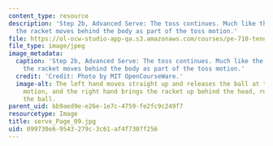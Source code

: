 ```yaml
---
content_type: resource
description: 'Step 2b, Advanced Serve: The toss continues. Much like the basic serve,
  the racket moves behind the body as part of the toss motion.'
file: https://ol-ocw-studio-app-qa.s3.amazonaws.com/courses/pe-710-tennis-spring-2007/099730e69543279c3c61af4f7307f256_serve_Page_09.jpg
file_type: image/jpeg
image_metadata:
  caption: 'Step 2b, Advanced Serve: The toss continues. Much like the basic serve,
    the racket moves behind the body as part of the toss motion.'
  credit: 'Credit: Photo by MIT OpenCourseWare.'
  image-alt: The left hand moves straight up and releases the ball at the top of the
    motion, and the right hand brings the racket up behind the head, ready to hit
    the ball.
parent_uid: bb9aed9e-e26e-1e7c-4759-fe2fc9c249f7
resourcetype: Image
title: serve_Page_09.jpg
uid: 099730e6-9543-279c-3c61-af4f7307f256
---
```


